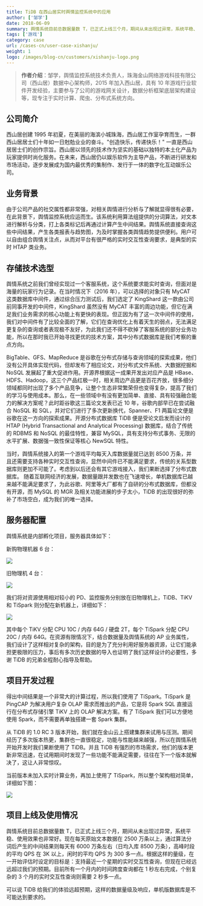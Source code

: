 ```yaml
---
title: TiDB 在西山居实时舆情监控系统中的应用
author: ['邹学']
date: 2018-06-09
summary: 舆情系统目前总数据量数 T，已正式上线三个月，期间从未出现过异常，系统平稳、使用效果也非常好。可以说 TiDB 给我们的体验远超预期。
tags: ['游戏']
category: case
url: /cases-cn/user-case-xishanju/
weight: 1
logo: /images/blog-cn/customers/xishanju-logo.png
---
```



> **作者介绍**：邹学，舆情监控系统技术负责人，珠海金山网络游戏科技有限公司（西山居）数据中心架构师，2015 年加入西山居，具有 10 年游戏行业软件开发经验，主要参与了公司的游戏网关设计，数据分析框架底层架构建设等，现专注于实时计算、爬虫、分布式系统方向。

## 公司简介

西山居创建 1995 年初夏，在美丽的海滨小城珠海，西山居工作室孕育而生，一群西山居居士们十年如一日尅勊业业的奋斗。"创造快乐，传递快乐！" 一直是西山居居士们的创作宗旨。西山居以领先的技术作为坚实的基础以独特的本土化产品为玩家提供时尚化服务。在未来，西山居仍以娱乐软件为主导产品，不断进行研发和市场活动，逐步发展成为国内最优秀的集制作、发行于一体的数字化互动娱乐公司。

## 业务背景

由于公司产品的社交属性都非常强，对相关舆情进行分析与了解就显得很有必要，在此背景下，舆情监控系统应运而生。该系统利用算法组提供的分词算法，对文本进行解析与分类，打上各类标记后再通过计算产生中间结果。舆情系统直接查询这些中间结果，产生各类报表与趋势图，为及时掌握各类舆情趋势提供便利。用户可以自由组合舆情关注点，从而对平台有很严格的实时交互性查询要求，是典型的实时 HTAP 类业务。

## 存储技术选型

舆情系统之前我们曾经实现过一个客服系统，这个系统要求能实时查询，但面对是海量的玩家行为记录。在当时情况下（2016 年），可以选择的对象只有 MyCAT 这类数据库中间件，通过综合压力测试后，我们选定了 KingShard 这一款由公司前同事开发的中间件，KingShard 虽然没有 MyCAT 丰富的周边功能，但它在满足我们业务需求的核心功能上有更快的表现。但正因为有了这一次中间件的使用，我们对中间件有了比较全面的了解，它们在查询优化上有着天生的弱点，无法满足更复杂的查询或者表现极不友好，为此我们还不得不砍掉了客服系统的部分业务功能，所以在那时我已开始寻找更优的技术方案，其中分布式数据库是我们考察的重点方向。

BigTable、GFS、MapReduce 是谷歌在分布式存储与查询领域的探索成果，他们没有公开具体实现代码，但却发布了相应论文，对分布式文件系统、大数据挖掘和 NoSQL 发展起了重大促进作用。开源界根据这一成果开发出对应产品是 HBase、HDFS、Hadoop，这三个产品红极一时，相关周边产品更是百花齐放，很多细分领域都同时出现了多个产品竞争，让整个生态非常繁荣但也变得复杂，提高了我们的学习与使用成本。那么，在一些领域中有没有更加简单、直接、具有较强融合能力的解决方案呢？此时距谷歌这三篇论文发表已近 10 年，谷歌内部早已在尝试融合 NoSQL 和 SQL，并对它们进行了多次更新换代，Spanner、F1 两篇论文便是谷歌在这一方向的探索成果。开源分布式数据库 TiDB 便是受论文启发而设计的 HTAP (Hybrid Transactional and Analytical Processing) 数据库，结合了传统的 RDBMS 和 NoSQL 的最佳特性，兼容 MySQL，具有支持分布式事务、无限的水平扩展、数据强一致性保证等核心 NewSQL 特性。

当时，舆情系统接入的第一个游戏平均每天入库数据量就已达到 8500 万条，并且还需要支持各种实时交互性查询，显然中间件已不能满足要求，传统的关系型数据库则更加不可能了。考虑到以后还会有其它游戏接入，我们果断选择了分布式数据库。
随着互联网经济的发展，数据量跟并发数也在飞速增长，单机数据库已越来越不能满足要求了，为此谷歌、阿里等大厂都有了自研的分布式数据库，但都没有开源，而 MySQL 的 MGR 及相关功能进展的步子太小，TiDB 的出现很好的弥补了市场空白，成为我们的唯一选择。

## 服务器配置

舆情系统是内部孵化项目，服务器具体如下：

新购物理机器 6 台：

![](https://download.pingcap.com/images/blog/user-case-xishanju/1.png)

旧物理机 4 台：

![](https://download.pingcap.com/images/blog/user-case-xishanju/2.png)

我们将对资源使用相对较小的 PD、监控服务分别放在旧物理机上，TiDB、TiKV 和 TiSpark 则分配在新机器上，详细如下：

![](https://download.pingcap.com/images/blog/user-case-xishanju/3.png)


其中每个 TiKV 分配 CPU 10C / 内存 64G / 硬盘 2T，每个 TiSpark 分配 CPU 20C / 内存 64G。在资源有限情况下，结合数据量及舆情系统的 AP 业务属性，我们设计了这样相对复杂的架构，目的是为了充分利用好服务器资源，让它们能承担更极限的压力，事后有多次历史数据的导入也证明了我们这样设计的必要性，多谢 TiDB 的兄弟全程耐心指导及帮助。

## 项目开发过程

得出中间结果是一个非常大的计算过程，所以我们使用了 TiSpark。TiSpark 是 PingCAP 为解决用户复杂 OLAP 需求而推出的产品，它是将 Spark SQL 直接运行在分布式存储引擎 TiKV 上的 OLAP 解决方案。有了 TiSpark 我们可以方便地使用 Spark，而不需要再单独搭建一套 Spark 集群。

从 TiDB 的 1.0 RC 3 版本开始，我们就在金山云上搭建集群来试用与压测。期间经历了多次版本热更，集群也一直很稳定，功能与性能越来越强，所以在舆情系统开始开发时我们果断使用了 TiDB。并且 TiDB 有强烈的市场需求，他们的版本更新非常迅速，在试用期间时发现了一些功能不能满足需要，往往在下一个版本就解决了，这让人非常惊叹。

当前版本未加入实时计算业务，再加上使用了 TiSpark，所以整个架构相对简单，详细如下图：


![](https://download.pingcap.com/images/blog/user-case-xishanju/4.png)


## 项目上线及使用情况

舆情系统目前总数据量数 T，已正式上线三个月，期间从未出现过异常，系统平稳、使用效果也非常好。现在每天原始文本数据在 2500 万条以上，通过算法分词后产生的中间结果则每天有 6000 万条左右（日均入库 8500 万条），高峰时段的平均 QPS 在 3K 以上，闲时的平均 QPS 为 300 多一点。根据这样的量级，在一开始评估时设定的目标是：支持最近一个星期的实时交互性查询，但现在已经远远超过我们的预期。目前所有一个月内的时间跨度查询都在 1 秒左右完成，个别复杂的 3 个月的实时交互性查询则需要 2 秒多一点。

可以说 TiDB 给我们的体验远超预期，这样的数据量级及响应，单机版数据库是不可能达到要求的。

